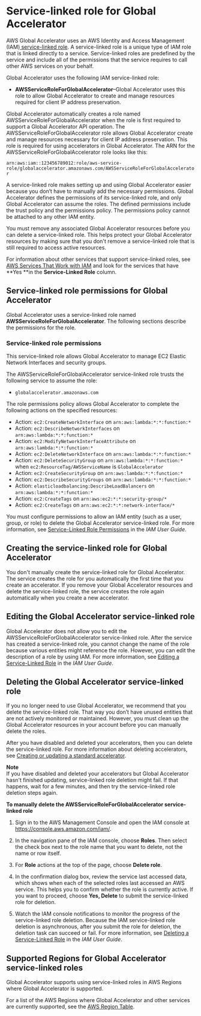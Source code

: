 # Service\-linked role for Global Accelerator<a name="using-service-linked-roles"></a>

AWS Global Accelerator uses an AWS Identity and Access Management \(IAM\)[ service\-linked role](https://docs.aws.amazon.com/IAM/latest/UserGuide/id_roles_terms-and-concepts.html#iam-term-service-linked-role)\. A service\-linked role is a unique type of IAM role that is linked directly to a service\. Service\-linked roles are predefined by the service and include all of the permissions that the service requires to call other AWS services on your behalf\.

Global Accelerator uses the following IAM service\-linked role:
+ **AWSServiceRoleForGlobalAccelerator**–Global Accelerator uses this role to allow Global Accelerator to create and manage resources required for client IP address preservation\.

Global Accelerator automatically creates a role named AWSServiceRoleForGlobalAccelerator when the role is first required to support a Global Accelerator API operation\. The AWSServiceRoleForGlobalAccelerator role allows Global Accelerator create and manage resources necessary for client IP address preservation\. This role is required for using accelerators in Global Accelerator\. The ARN for the AWSServiceRoleForGlobalAccelerator role looks like this:

`arn:aws:iam::123456789012:role/aws-service-role/globalaccelerator.amazonaws.com/AWSServiceRoleForGlobalAccelerator`

A service\-linked role makes setting up and using Global Accelerator easier because you don’t have to manually add the necessary permissions\. Global Accelerator defines the permissions of its service\-linked role, and only Global Accelerator can assume the roles\. The defined permissions include the trust policy and the permissions policy\. The permissions policy cannot be attached to any other IAM entity\.

You must remove any associated Global Accelerator resources before you can delete a service\-linked role\. This helps protect your Global Accelerator resources by making sure that you don't remove a service\-linked role that is still required to access active resources\.

For information about other services that support service\-linked roles, see [AWS Services That Work with IAM](https://docs.aws.amazon.com/IAM/latest/UserGuide/reference_aws-services-that-work-with-iam.html) and look for the services that have **Yes **in the **Service\-Linked Role** column\.

## Service\-linked role permissions for Global Accelerator<a name="slr-permissions"></a>

Global Accelerator uses a service\-linked role named **AWSServiceRoleForGlobalAccelerator**\. The following sections describe the permissions for the role\.

### Service\-linked role permissions<a name="slr-permissions-aga"></a>

This service\-linked role allows Global Accelerator to manage EC2 Elastic Network Interfaces and security groups\.

The AWSServiceRoleForGlobalAccelerator service\-linked role trusts the following service to assume the role:
+ `globalaccelerator.amazonaws.com`

The role permissions policy allows Global Accelerator to complete the following actions on the specified resources:
+ Action: `ec2:CreateNetworkInterface` on `arn:aws:lambda:*:*:function:*`
+ Action: `ec2:DescribeNetworkInterfaces` on `arn:aws:lambda:*:*:function:*`
+ Action: `ec2:ModifyNetworkInterfaceAttribute` on `arn:aws:lambda:*:*:function:*`
+ Action: `ec2:DeleteNetworkInterface` on `arn:aws:lambda:*:*:function:*`
+ Action: `ec2:DeleteSecurityGroup` on `arn:aws:lambda:*:*:function:*` when `ec2:ResourceTag/AWSServiceName` is `GlobalAccelerator`
+ Action: `ec2:CreateSecurityGroup` on `arn:aws:lambda:*:*:function:*`
+ Action: `ec2:DescribeSecurityGroups` on `arn:aws:lambda:*:*:function:*`
+ Action: `elasticloadbalancing:DescribeLoadBalancers` on `arn:aws:lambda:*:*:function:*`
+ Action: `ec2:CreateTags` on `arn:aws:ec2:*:*:security-group/*`
+ Action: `ec2:CreateTags` on `arn:aws:ec2:*:*:network-interface/*`

You must configure permissions to allow an IAM entity \(such as a user, group, or role\) to delete the Global Accelerator service\-linked role\. For more information, see [Service\-Linked Role Permissions](https://docs.aws.amazon.com/IAM/latest/UserGuide/using-service-linked-roles.html#service-linked-role-permissions) in the *IAM User Guide*\.

## Creating the service\-linked role for Global Accelerator<a name="create-slr"></a>

You don't manually create the service\-linked role for Global Accelerator\. The service creates the role for you automatically the first time that you create an accelerator\. If you remove your Global Accelerator resources and delete the service\-linked role, the service creates the role again automatically when you create a new accelerator\.

## Editing the Global Accelerator service\-linked role<a name="edit-slr"></a>

Global Accelerator does not allow you to edit the AWSServiceRoleForGlobalAccelerator service\-linked role\. After the service has created a service\-linked role, you cannot change the name of the role because various entities might reference the role\. However, you can edit the description of a role by using IAM\. For more information, see [Editing a Service\-Linked Role](https://docs.aws.amazon.com/IAM/latest/UserGuide/using-service-linked-roles.html#edit-service-linked-role) in the *IAM User Guide*\.

## Deleting the Global Accelerator service\-linked role<a name="delete-slr"></a>

If you no longer need to use Global Accelerator, we recommend that you delete the service\-linked role\. That way you don’t have unused entities that are not actively monitored or maintained\. However, you must clean up the Global Accelerator resources in your account before you can manually delete the roles\.

After you have disabled and deleted your accelerators, then you can delete the service\-linked role\. For more information about deleting accelerators, see [ Creating or updating a standard accelerator](about-accelerators.creating-editing.md)\.

**Note**  
If you have disabled and deleted your accelerators but Global Accelerator hasn't finished updating, service\-linked role deletion might fail\. If that happens, wait for a few minutes, and then try the service\-linked role deletion steps again\.

**To manually delete the AWSServiceRoleForGlobalAccelerator service\-linked role**

1. Sign in to the AWS Management Console and open the IAM console at [https://console\.aws\.amazon\.com/iam/](https://console.aws.amazon.com/iam/)\.

1. In the navigation pane of the IAM console, choose **Roles**\. Then select the check box next to the role name that you want to delete, not the name or row itself\.

1. For **Role** actions at the top of the page, choose **Delete role**\.

1. In the confirmation dialog box, review the service last accessed data, which shows when each of the selected roles last accessed an AWS service\. This helps you to confirm whether the role is currently active\. If you want to proceed, choose **Yes, Delete** to submit the service\-linked role for deletion\.

1. Watch the IAM console notifications to monitor the progress of the service\-linked role deletion\. Because the IAM service\-linked role deletion is asynchronous, after you submit the role for deletion, the deletion task can succeed or fail\. For more information, see [Deleting a Service\-Linked Role](https://docs.aws.amazon.com/IAM/latest/UserGuide/using-service-linked-roles.html#delete-service-linked-role) in the *IAM User Guide*\.

## Supported Regions for Global Accelerator service\-linked roles<a name="slr-regions"></a>

Global Accelerator supports using service\-linked roles in AWS Regions where Global Accelerator is supported\.

For a list of the AWS Regions where Global Accelerator and other services are currently supported, see the [AWS Region Table](https://aws.amazon.com/about-aws/global-infrastructure/regional-product-services/)\.